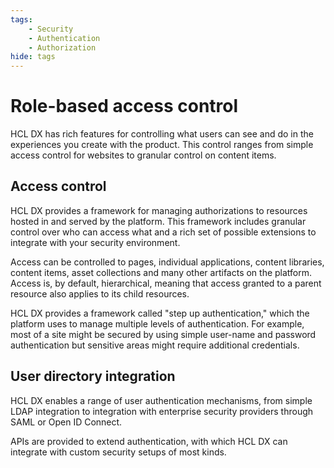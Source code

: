 ```yaml
---
tags:
    - Security
    - Authentication
    - Authorization
hide: tags
---
```


# Role-based access control

HCL DX has rich features for controlling what users can see and do in the experiences you create with the product. This control ranges from simple access control for websites to granular control on content items.

## Access control

HCL DX provides a framework for managing authorizations to resources hosted in and served by the platform. This framework includes granular control over who can access what and a rich set of possible extensions to integrate with your security environment.

Access can be controlled to pages, individual applications, content libraries, content items, asset collections and many other artifacts on the platform. Access is, by default, hierarchical, meaning that access granted to a parent resource also applies to its child resources.

HCL DX provides a framework called "step up authentication," which the platform uses to manage multiple levels of authentication. For example, most of a site might be secured by using simple user-name and password authentication but sensitive areas might require additional credentials.

## User directory integration

HCL DX enables a range of user authentication mechanisms, from simple LDAP integration to integration with enterprise security providers through SAML or Open ID Connect.

APIs are provided to extend authentication, with which HCL DX can integrate with custom security setups of most kinds.